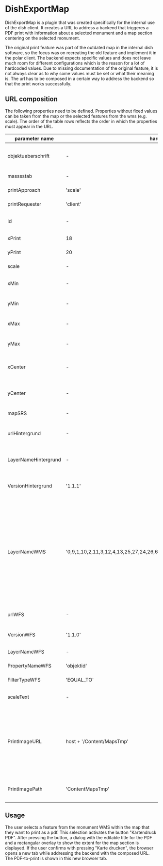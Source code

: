 # DishExportMap

DishExportMap is a plugin that was created specifically for the internal use of the dish client. It creates a URL to address a backend that triggeres a PDF print with information about a selected monument and a map section centering on the selected monument.

The original print feature was part of the outdated map in the internal dish software, so the focus was on recreating the old feature and implement it in the polar client. The backend expects specific values and does not leave much room for different configurations which is the reason for a lot of hardcoded values. Due to missing documentation of the original feature, it is not always clear as to why some values must be set or what their meaning is. The url has to be composed in a certain way to address the backend so that the print works successfully. 

## URL composition

The following properties need to be defined. Properties without fixed values can be taken from the map or the selected features from the wms (e.g. scale). The order of the table rows reflects the order in which the properties must appear in the URL.

| parameter name | hardcoded value | description |
| - | - | - |
| objektueberschrift | - | Title consisting of properties of the selected monument. |
| masssstab | - | Current scale of the map. |
| printApproach | 'scale' | No description available. |
| printRequester | 'client' | No description available. |
| id | - | Objectid of the selected monument. |
| xPrint | 18 | No description available. |
| yPrint | 20 | No description available. |
| scale | - | Current scale of the map. |
| xMin | - | Minimum x-value of the bounding box. |
| yMin | - | Minimum y-value of the bounding box. |
| xMax | - | Maximum x-value of the bounding box. |
| yMax | - | Maximum y-value of the bounding box. |
| xCenter | - | X-coordinate of the center for the map section. |
| yCenter | - | y-coordinate of the center for the map section. |
| mapSRS | - | EPSG for the map. |
| urlHintergrund | - | URL of the selected background layer. |
| LayerNameHintergrund | - | Name of the selected background layer. |
| VersionHintergrund | '1.1.1' | Version for background service ⚠️ Do not change. |
| LayerNameWMS | '0,9,1,10,2,11,3,12,4,13,25,27,24,26,6,15,19,30,20,31,21,32,22,33,23,34,29,36,28,35' | Layers from the wms to print. Since they differ from the monument configuration, they are hardcoded and taken from the configuration of the original application to recreate the right look for the map section. | 
| urlWFS | - | URL of the monument wfs. |
| VersionWFS | '1.1.0' |  Version for wfs ⚠️ Do not change. |
| LayerNameWFS | - | Layer for the wfs |
| PropertyNameWFS | 'objektid' | No description available. |
| FilterTypeWFS | 'EQUAL_TO' | No description available. |
| scaleText | - | The scale with unit, e.g. 1000 m. |
| PrintImageURL | host + '/Content/MapsTmp' | Propably the URL to the created map section. The host is set in the configuration of DishMapExport within the `createMap` call. |
| PrintImagePath | 'ContentMapsTmp' |  Propably the relative path to the created map section. |

## Usage

The user selects a feature from the monument WMS within the map that they want to print as a pdf. This selection activates the button "Kartendruck PDF". After pressing the button, a dialog with the editable title for the PDF and a rectangular overlay to show the extent for the map section is displayed. If the user confirms with pressing "Karte drucken", the browser opens a new tab while addressing the backend with the composed URL. The PDF-to-print is shown in this new browser tab.